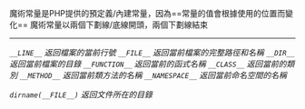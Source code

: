 魔術常量是PHP提供的預定義/內建常量，因為==常量的值會根據使用的位置而變化==
魔術常量以兩個下劃線/底線開頭，兩個下劃線結束

***

*`__LINE__` 返回檔案的當前行號*
*`__FILE__` 返回當前檔案的完整路徑和名稱*
*`__DIR__` 返回當前檔案的目錄*
*`__FUNCTION__` 返回當前的函式名稱*
*`__CLASS__` 返回當前的類別*
*`__METHOD__` 返回當前類方法的名稱*
*`__NAMESPACE__` 返回當前命名空間的名稱*

*`dirname(__FILE__)` 返回文件所在的目錄*